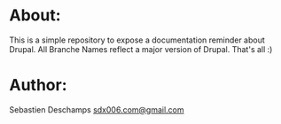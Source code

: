 # About:
This is a simple repository to expose a documentation reminder about Drupal. All Branche Names reflect a major version of Drupal.
That's all :)

# Author:
Sebastien Deschamps <sdx006.com@gmail.com>
